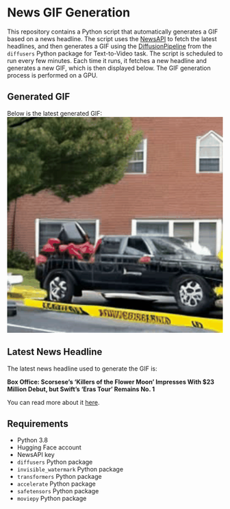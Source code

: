 # News GIF Generation
This repository contains a Python script that automatically generates a GIF based on a news headline. The script uses the [NewsAPI](https://newsapi.org/) to fetch the latest headlines, and then generates a GIF using the [DiffusionPipeline](https://github.com/huggingface/diffusers) from the `diffusers` Python package for Text-to-Video task.
The script is scheduled to run every few minutes. Each time it runs, it fetches a new headline and generates a new GIF, which is then displayed below. The GIF generation process is performed on a GPU.

## Generated GIF
Below is the latest generated GIF:
![Generated GIF](output.gif?raw=true&v=1698075310)

## Latest News Headline
The latest news headline used to generate the GIF is:

**Box Office: Scorsese’s ‘Killers of the Flower Moon’ Impresses With $23 Million Debut, but Swift’s ‘Eras Tour’ Remains No. 1**

You can read more about it [here](https://variety.com/2023/film/box-office/box-office-scorsese-killers-of-the-flower-moon-opening-weekend-taylor-swift-stays-first-1235764365/).

## Requirements
- Python 3.8
- Hugging Face account
- NewsAPI key
- `diffusers` Python package
- `invisible_watermark` Python package
- `transformers` Python package
- `accelerate` Python package
- `safetensors` Python package
- `moviepy` Python package
